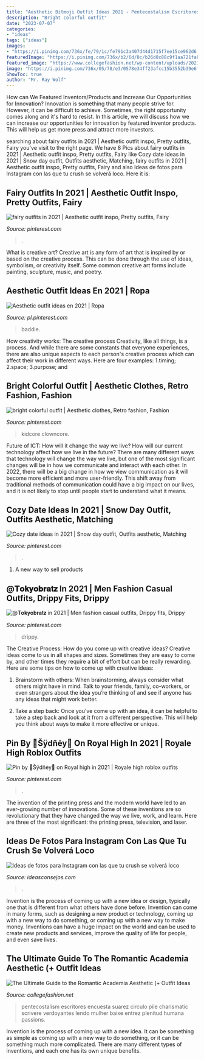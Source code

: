 ```yaml
---
title: "Aesthetic Bitmoji Outfit Ideas 2021 - Pentecostalism Escritores Encuesta Suarez Circulo Pile Charismatic Scrivere Verdoyantes Lendo Mulher Baixe Entrez Plenitud Humana Passions"
description: "Bright colorful outfit"
date: "2023-07-07"
categories:
- "ideas"
tags: ["ideas"]
images:
- "https://i.pinimg.com/736x/fe/79/1c/fe791c3a407d44d1715f7ee15ce962d6.jpg"
featuredImage: "https://i.pinimg.com/736x/b2/6d/8c/b26d8c88c9f1aa721fa86a888a0aefb4.jpg"
featured_image: "https://www.collegefashion.net/wp-content/uploads/2021/02/pexels-reggienald-suarez-4126684-scaled.jpg"
image: "https://i.pinimg.com/736x/05/78/e3/0578e34ff23afcc15b3552b39e6fcb84.jpg"
ShowToc: true
author: "Mr. Ray Wolf"
---
```



How can We Featured Inventors/Products and Increase Our Opportunities for Innovation?
Innovation is something that many people strive for. However, it can be difficult to achieve. Sometimes, the right opportunity comes along and it's hard to resist. In this article, we will discuss how we can increase our opportunities for innovation by featured inventor products. This will help us get more press and attract more investors.

	

		
searching about fairy outfits in 2021 | Aesthetic outfit inspo, Pretty outfits, Fairy you've visit to the right page. We have 8 Pics about fairy outfits in 2021 | Aesthetic outfit inspo, Pretty outfits, Fairy like Cozy date ideas in 2021 | Snow day outfit, Outfits aesthetic, Matching, fairy outfits in 2021 | Aesthetic outfit inspo, Pretty outfits, Fairy and also Ideas de fotos para Instagram con las que tu crush se volverá loco. Here it is:
		
    
## Fairy Outfits In 2021 | Aesthetic Outfit Inspo, Pretty Outfits, Fairy

<img loading=lazy src="https://i.pinimg.com/736x/ad/38/a6/ad38a66d7101743bda5822878285b6f6.jpg" onerror="this.onerror=null;this.src='https://tse3.mm.bing.net/th?id=OIP.QAk2_GkGnegstbnXHlyl_gHaNK&amp;pid=15.1';" alt="fairy outfits in 2021 | Aesthetic outfit inspo, Pretty outfits, Fairy">

_Source: pinterest.com_

>. 

	

What is creative art?
Creative art is any form of art that is inspired by or based on the creative process. This can be done through the use of ideas, symbolism, or creativity itself. Some common creative art forms include painting, sculpture, music, and poetry.

    
## Aesthetic Outfit Ideas En 2021 | Ropa

<img loading=lazy src="https://i.pinimg.com/736x/05/78/e3/0578e34ff23afcc15b3552b39e6fcb84.jpg" onerror="this.onerror=null;this.src='https://tse1.mm.bing.net/th?id=OIP.nM7N91Nhe3QnCx0tvPf5JwHaM7&amp;pid=15.1';" alt="Aesthetic outfit ideas en 2021 | Ropa">

_Source: pl.pinterest.com_

>baddie. 

	

How creativity works: The creative process
Creativity, like all things, is a process. And while there are some constants that everyone experiences, there are also unique aspects to each person's creative process which can affect their work in different ways. Here are four examples: 1.timing; 2.space; 3.purpose; and 
    
## Bright Colorful Outfit | Aesthetic Clothes, Retro Fashion, Fashion

<img loading=lazy src="https://i.pinimg.com/736x/b2/6d/8c/b26d8c88c9f1aa721fa86a888a0aefb4.jpg" onerror="this.onerror=null;this.src='https://tse1.mm.bing.net/th?id=OIP.bQ2vPU9KQyHFVEySvkDpdQHaM3&amp;pid=15.1';" alt="bright colorful outfit | Aesthetic clothes, Retro fashion, Fashion">

_Source: pinterest.com_

>kidcore clowncore. 

	

Future of ICT: How will it change the way we live?
How will our current technology affect how we live in the future? 
There are many different ways that technology will change the way we live, but one of the most significant changes will be in how we communicate and interact with each other. In 2022, there will be a big change in how we view communication as it will become more efficient and more user-friendly. This shift away from traditional methods of communication could have a big impact on our lives, and it is not likely to stop until people start to understand what it means.

    
## Cozy Date Ideas In 2021 | Snow Day Outfit, Outfits Aesthetic, Matching

<img loading=lazy src="https://i.pinimg.com/736x/f4/92/2c/f4922c7c72dc437bf66a63b1259eb761.jpg" onerror="this.onerror=null;this.src='https://tse3.mm.bing.net/th?id=OIP.YdeoCO8mhE_OAALgFrgFbgHaJ3&amp;pid=15.1';" alt="Cozy date ideas in 2021 | Snow day outfit, Outfits aesthetic, Matching">

_Source: pinterest.com_

>. 

	

1. A new way to sell products

    
## @𝐓𝐨𝐤𝐲𝐨𝐛𝐫𝐚𝐭𝐳 In 2021 | Men Fashion Casual Outfits, Drippy Fits, Drippy

<img loading=lazy src="https://i.pinimg.com/736x/4e/a1/c2/4ea1c29b19996e0ee0ad421c2cf5a498.jpg" onerror="this.onerror=null;this.src='https://tse4.mm.bing.net/th?id=OIP.dsuagHxklNQLvg2hwvpvrgHaJR&amp;pid=15.1';" alt="@𝐓𝐨𝐤𝐲𝐨𝐛𝐫𝐚𝐭𝐳 in 2021 | Men fashion casual outfits, Drippy fits, Drippy">

_Source: pinterest.com_

>drippy. 

	

The Creative Process: How do you come up with creative ideas?
Creative ideas come to us in all shapes and sizes. Sometimes they are easy to come by, and other times they require a bit of effort but can be really rewarding. Here are some tips on how to come up with creative ideas:
1. Brainstorm with others: When brainstorming, always consider what others might have in mind. Talk to your friends, family, co-workers, or even strangers about the idea you’re thinking of and see if anyone has any ideas that might work better.

2. Take a step back: Once you’ve come up with an idea, it can be helpful to take a step back and look at it from a different perspective. This will help you think about ways to make it more effective or unique.


    
## Pin By 🌸Šÿdñėy🌸 On Royal High In 2021 | Royale High Roblox Outfits

<img loading=lazy src="https://i.pinimg.com/736x/fe/79/1c/fe791c3a407d44d1715f7ee15ce962d6.jpg" onerror="this.onerror=null;this.src='https://tse2.mm.bing.net/th?id=OIP.61WMifrtKC5mkN2SyPRmtgHaFx&amp;pid=15.1';" alt="Pin by 🌸Šÿdñėy🌸 on Royal high in 2021 | Royale high roblox outfits">

_Source: pinterest.com_

>. 

	

The invention of the printing press and the modern world have led to an ever-growing number of innovations. Some of these inventions are so revolutionary that they have changed the way we live, work, and learn. Here are three of the most significant: the printing press, television, and laser.

    
## Ideas De Fotos Para Instagram Con Las Que Tu Crush Se Volverá Loco

<img loading=lazy src="https://ideasconsejos.com/images/2020/12/ideas-de-fotos-para-instagram-con-las-que-tu-crush-se-volvera-loco-14.jpg" onerror="this.onerror=null;this.src='https://tse2.mm.bing.net/th?id=OIP.ySzVUn3fAHB2R-yBOlysawHaJ4&amp;pid=15.1';" alt="Ideas de fotos para Instagram con las que tu crush se volverá loco">

_Source: ideasconsejos.com_

>. 

	

Invention is the process of coming up with a new idea or design, typically one that is different from what others have done before. Invention can come in many forms, such as designing a new product or technology, coming up with a new way to do something, or coming up with a new way to make money. Inventions can have a huge impact on the world and can be used to create new products and services, improve the quality of life for people, and even save lives.

    
## The Ultimate Guide To The Romantic Academia Aesthetic (+ Outfit Ideas

<img loading=lazy src="https://www.collegefashion.net/wp-content/uploads/2021/02/pexels-reggienald-suarez-4126684-scaled.jpg" onerror="this.onerror=null;this.src='https://tse3.mm.bing.net/th?id=OIP.Za9ZJalzK-RiGnAuz86YdAHaLH&amp;pid=15.1';" alt="The Ultimate Guide to the Romantic Academia Aesthetic (+ Outfit Ideas">

_Source: collegefashion.net_

>pentecostalism escritores encuesta suarez circulo pile charismatic scrivere verdoyantes lendo mulher baixe entrez plenitud humana passions. 

	

Invention is the process of coming up with a new idea. It can be something as simple as coming up with a new way to do something, or it can be something much more complicated. There are many different types of inventions, and each one has its own unique benefits.

